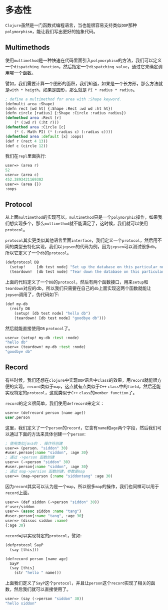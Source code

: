# 多态性

`Clojure`虽然是一门函数式编程语言，当也能很容易支持类似`OOP`那种`polymorphism`，能让我们写出更好的抽象代码。

## Multimethods

使用`multimethod`是一种快速在代码里面引入`polymorphism`的方法，我们可以定义一个`dispatching function`，然后指定一个`dispatching value`，通过它来确定调用哪一个函数。

譬如，我们需要计算一个图形的面积，我们知道，如果是一个长方形，那么方法就是`with * heigth`，如果是圆形，那么就是 `PI * radius * radius`。

```lisp
; define a multimethod for area with :Shape keyword.
(defmulti area :Shape)
(defn rect [wd ht] {:Shape :Rect :wd wd :ht ht})
(defn circle [radius] {:Shape :Circle :radius radius})
(defmethod area :Rect [r]
    (* (:wd r) (:ht r)))
(defmethod area :Circle [c]
    (* (. Math PI) (* (:radius c) (:radius c))))
(defmethod area :default [x] :oops)
(def r (rect 4 13))
(def c (circle 12))
```

我们在`repl`里面执行:

```lisp
user=> (area r)
52
user=> (area c)
452.3893421169302
user=> (area {})
:oops
```

## Protocol

从上面`multimethod`的实现可以，`multimethod`只是一个`polymorphic`操作，如果我们想实现多个，那么`multimethod`就不能满足了，这时候，我们就可以使用`protocol`。

`protocol`其实更类似其他语言里面`interface`，我们定义一个`protocol`，然后用不同的类型去特化实现，我们以`jepsen`的代码为例，因为`jepsen`可以测试很多`db`，所以它定义了一个`db`的`protocol`。

```lisp
(defprotocol DB
  (setup!     [db test node] "Set up the database on this particular node.")
  (teardown!  [db test node] "Tear down the database on this particular node."))
```

上面的代码定义了一个`DB`的`protocol`，然后有两个函数接口，用来`setup`和`teardown`对应的db，所以我们只需要在自己的`db`上面实现这两个函数就能让`jepsen`调用了，伪代码如下:

```lisp
(def my-db 
  (reify DB
    (setup! [db test node] "hello db")
    (teardown! [db test node] "goodbye db")))
```

然后就能直接使用`DB` `protocol`了。

```lisp
user=> (setup! my-db :test :node)
"hello db"
user=> (teardown! my-db :test :node)
"goodbye db"
```

## Record

有些时候，我们还想在`clojure`中实现`OOP`语言中`class`的效果，用`record`就能很方便的实现。`record`类似于`map`，这点就有点类似于`C++` `class`中的`field`，然后还能实现特定的`protocol`，这就类似于`C++` `class`的`member function`了。

`record`的定义很简单，我们使用`defrecord`来定义：

```lisp
user=> (defrecord person [name age])
user.person
```

这里，我们定义了一个`person`的`record`，它含有`name`和`age`两个字段，然后我们可以通过下面的方法来具体创建一个`person`:

```lisp
; 使用类似java的 . 操作符创建
user=> (person. "siddon" 30)
#user.person{:name "siddon", :age 30}
; 通过 ->person 函数创建
user=> (->person "siddon" 30)
#user.person{:name "siddon", :age 30}
; 通过 map->persion 函数创建，参数是map
user=> (map->person {:name "siddontang" :age 30)
```

因为`record`其实可以认为是一个`map`，所以很多`map`的操作，我们也同样可以用于`record`上面。

```lisp
user=> (def siddon (->person "siddon" 30))
#'user/siddon
user=> (assoc siddon :name "tang")
#user.person{:name "tang", :age 30}
user=> (dissoc siddon :name)
{:age 30}
```

`record`可以实现特定的`protocol`，譬如:

```lisp
(defprotocol SayP 
  (say [this]))

(defrecord person [name age]
  SayP
  (say [this] 
    (str "hello " name)))
```

上面我们定义了`SayP`这个`protocol`，并且让`person`这个`record`实现了相关的函数，然后我们就可以直接使用了。

```lisp
user=> (say (->person "siddon" 30))
"hello siddon"
```



